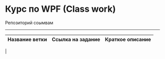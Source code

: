 # **Курс по WPF (Class work)**
Репозиторий соымвам

---
|Название ветки|Ссылка на задание|Краткое описание|
|---|----|---|
|
